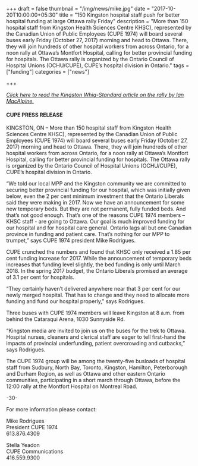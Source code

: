 +++
draft = false
thumbnail = "/img/news/mike.jpg"
date = "2017-10-20T10:00:00+05:30"
title = "150 Kingston hospital staff push for better hospital funding at large Ottawa rally Friday"
description = "More than 150 hospital staff from Kingston Health Sciences Centre KHSC), represented by the Canadian Union of Public Employees (CUPE 1974) will board several buses early Friday (October 27, 2017) morning and head to Ottawa. There, they will join hundreds of other hospital workers from across Ontario, for a noon rally at Ottawa’s Montfort Hospital, calling for better provincial funding for hospitals. The Ottawa rally is organized by the Ontario Council of Hospital Unions (OCHU/CUPE), CUPE’s hospital division in Ontario."
tags = ["funding"] 
categories = ["news"]

+++ 

[_Click here to read the Kingston Whig-Standard article on the rally by Ian MacAlpine._](http://www.thewhig.com/2017/10/26/hospital-workers-to-join-rally-in-ottawa)

#### CUPE PRESS RELEASE

KINGSTON, ON – More than 150 hospital staff from Kingston Health Sciences Centre KHSC), represented by the Canadian Union of Public Employees (CUPE 1974) will board several buses early Friday (October 27, 2017) morning and head to Ottawa. There, they will join hundreds of other hospital workers from across Ontario, for a noon rally at Ottawa’s Montfort Hospital, calling for better provincial funding for hospitals. The Ottawa rally is organized by the Ontario Council of Hospital Unions (OCHU/CUPE), CUPE’s hospital division in Ontario.

 

“We told our local MPP and the Kingston community we are committed to securing better provincial funding for our hospital, which was initially given below, even the 2 per cent minimum investment that the Ontario Liberals said they were making in 2017. Now we have an announcement for some new temporary beds. But they are not permanent, fully funded beds. And that’s not good enough. That’s one of the reasons CUPE 1974 members – KHSC staff - are going to Ottawa.  Our goal is much improved funding for our hospital and for hospital care general. Ontario lags all but one Canadian province in funding and patient care. That’s nothing for our MPP to trumpet,” says CUPE 1974 president Mike Rodrigues.

 

CUPE crunched the numbers and found that KHSC only received a 1.85 per cent funding increase for 2017. While the announcement of temporary beds increases that funding level slightly, the bed funding is only until March 2018. In the spring 2017 budget, the Ontario Liberals promised an average of 3.1 per cent for hospitals.

 

“They certainly haven’t delivered anywhere near that 3 per cent for our newly merged hospital. That has to change and they need to allocate more funding and fund our hospital properly,” says Rodrigues.

 

Three buses with CUPE 1974 members will leave Kingston at 8 a.m. from behind the Cataraqui Arena, 1030 Sunnyside Rd.

 

“Kingston media are invited to join us on the buses for the trek to Ottawa. Hospital nurses, cleaners and clerical staff are eager to tell first-hand the impacts of provincial underfunding, patient overcrowding and cutbacks,” says Rodrigues.

 

The CUPE 1974 group will be among the twenty-five busloads of hospital staff from Sudbury, North Bay, Toronto, Kingston, Hamilton, Peterborough and Durham Region, as well as Ottawa and other eastern Ontario communities, participating in a short march through Ottawa, before the 12:00 rally at the Montfort Hospital on Montreal Road.

 

-30-

 

For more information please contact:

Mike Rodrigues  
President CUPE 1974  
613.876.4309

Stella Yeadon  
CUPE Communications  
416.559.9300

 

